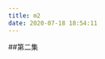 ```yaml
---
title: m2
date: 2020-07-18 18:54:11
---
```


##第二集

 <!DOCTYPE html>
<html>
<head>
<meta charset="utf-8">
<meta http-equiv="x-ua-compatible" content="IE=edge" >
<meta name="viewport" content="width=device-width, height=device-height, initial-scale=1, maximum-scale=1, minimum-scale=1, user-scalable=no"/>
<title>Aliplayer Online Settings</title>
<link rel="stylesheet" href="https://g.alicdn.com/de/prismplayer/2.8.8/skins/default/aliplayer-min.css" />
<script type="text/javascript" charset="utf-8" src="https://g.alicdn.com/de/prismplayer/2.8.8/aliplayer-min.js"></script>
</head>
<body>
<div class="prism-player" id="player-con"></div>
<script>
var player = new Aliplayer({
  "id": "player-con",
  "source": "//player.alicdn.com/video/aliyunmedia.mp4",
  "width": "100%",
  "height": "500px",
  "autoplay": false,
  "isLive": false,
  "cover": "https://i.loli.net/2020/07/18/Iv8pmQg7X6AowFE.png",
  "rePlay": false,
  "playsinline": true,
  "preload": true,
  "controlBarVisibility": "hover",
  "useH5Prism": true,
  "extraInfo": {
    "crossOrigin": "anonymous"
  },
  "skinLayout": [
    {
      "name": "bigPlayButton",
      "align": "blabs",
      "x": 30,
      "y": 80
    },
    {
      "name": "H5Loading",
      "align": "cc"
    },
    {
      "name": "errorDisplay",
      "align": "tlabs",
      "x": 0,
      "y": 0
    },
    {
      "name": "infoDisplay"
    },
    {
      "name": "tooltip",
      "align": "blabs",
      "x": 0,
      "y": 56
    },
    {
      "name": "thumbnail"
    },
    {
      "name": "controlBar",
      "align": "blabs",
      "x": 0,
      "y": 0,
      "children": [
        {
          "name": "progress",
          "align": "blabs",
          "x": 0,
          "y": 44
        },
        {
          "name": "playButton",
          "align": "tl",
          "x": 15,
          "y": 12
        },
        {
          "name": "timeDisplay",
          "align": "tl",
          "x": 10,
          "y": 7
        },
        {
          "name": "fullScreenButton",
          "align": "tr",
          "x": 10,
          "y": 12
        },
        {
          "name": "subtitle",
          "align": "tr",
          "x": 15,
          "y": 12
        },
        {
          "name": "setting",
          "align": "tr",
          "x": 15,
          "y": 12
        },
        {
          "name": "volume",
          "align": "tr",
          "x": 5,
          "y": 10
        },
        {
          "name": "snapshot",
          "align": "tr",
          "x": 10,
          "y": 12
        }
      ]
    }
  ]
}, function (player) {
    console.log("The player is created");
  }
);
/* h5截图按钮, 截图成功回调 */
player.on('snapshoted', function (data) {
  var pictureData = data.paramData.base64
  var downloadElement = document.createElement('a')
  downloadElement.setAttribute('href', pictureData)
  var fileName = 'Aliplayer' + Date.now() + '.png'
  downloadElement.setAttribute('download', fileName)
  downloadElement.click()
  pictureData = null
})
</script>
</body>